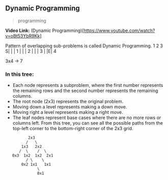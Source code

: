 ## Dynamic Programming
> programming

**Video Link:** (Dynamic Programming)[https://www.youtube.com/watch?v=oBt53YbR9Kk]

Pattern of overlapping sub-problems is called Dynamic Programming.
1 2 3
S| | | 1
 | | | 2
 | | | 3
 | |E| 4

 3x4 -> 7

### In this tree:
- Each node represents a subproblem, where the first number represents the remaining rows and the second number represents the remaining columns.
- The root node (2x3) represents the original problem.
- Moving down a level represents making a down move.
- Moving right a level represents making a right move.
- The leaf nodes represent base cases where there are no more rows or columns left.
From this tree, you can see all the possible paths from the top-left corner to the bottom-right corner of the 2x3 grid.

```text
          2x3
         /   \
       1x3   2x2
      /  \    /  \
   0x3  1x2  1x2  2x1
         / \    \
       0x2 1x1   1x1
              \
              0x1

```
